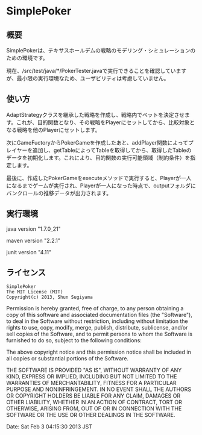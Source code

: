 SimplePoker
=============

概要
-------------
SimplePokerは、テキサスホールデムの戦略のモデリング・シミュレーションのための環境です。

現在、/src/test/java/*/PokerTester.javaで実行できることを確認していますが、最小限の実行環境なため、ユーザビリティは考慮していません。

使い方
-------------
AdaptStrategyクラスを継承した戦略を作成し、戦略内でベットを決定させます。これが、目的関数となり、その戦略をPlayerにセットしてから、比較対象となる戦略を他のPlayerにセットします。


次にGameFuctoryからPokerGameを作成したあと、addPlayer関数によってプレイヤーを追加し、getTableによってTableを取得してから、取得したTableのデータを初期化します。これにより、目的関数の実行可能領域（制約条件）を指定します。

最後に、作成したPokerGameをexecuteメソッドで実行すると、Playerが一人になるまでゲームが実行され、Playerが一人になった時点で、outputフォルダにバンクロールの推移データが出力されます。

実行環境
--------------
java version "1.7.0_21"

maven version "2.2.1"

junit version "4.11"



ライセンス
-------------
 
	SimplePoker
	The MIT License (MIT)
	Copyright(c) 2013, Shun Sugiyama
 
 Permission is hereby granted, free of charge, to any person obtaining a copy of this software and associated documentation files (the "Software"), to deal in the Software without restriction, including without limitation the rights to use, copy, modify, merge, publish, distribute, sublicense, and/or sell copies of the Software, and to permit persons to whom the Software is furnished to do so, subject to the following conditions:
 
 The above copyright notice and this permission notice shall be included in all copies or substantial portions of the Software.
 
 THE SOFTWARE IS PROVIDED "AS IS", WITHOUT WARRANTY OF ANY KIND, EXPRESS OR IMPLIED, INCLUDING BUT NOT LIMITED TO THE WARRANTIES OF MERCHANTABILITY, FITNESS FOR A PARTICULAR PURPOSE AND NONINFRINGEMENT. IN NO EVENT SHALL THE AUTHORS OR COPYRIGHT HOLDERS BE LIABLE FOR ANY CLAIM, DAMAGES OR OTHER LIABILITY, WHETHER IN AN ACTION OF CONTRACT, TORT OR OTHERWISE, ARISING FROM, OUT OF OR IN CONNECTION WITH THE SOFTWARE OR THE USE OR OTHER DEALINGS IN THE SOFTWARE.
 
 Date: Sat Feb 3 04:15:30 2013 JST

